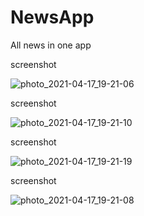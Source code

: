 # NewsApp
All news in one app

screenshot

![photo_2021-04-17_19-21-06](https://user-images.githubusercontent.com/60829984/125161311-e2fa0900-e181-11eb-951f-bbf82677869b.jpg)

screenshot

![photo_2021-04-17_19-21-10](https://user-images.githubusercontent.com/60829984/125161327-fc9b5080-e181-11eb-87dc-ebfe6afbd163.jpg)

screenshot 

![photo_2021-04-17_19-21-19](https://user-images.githubusercontent.com/60829984/125161339-0de45d00-e182-11eb-8869-586dcba3d99b.jpg)

screenshot

![photo_2021-04-17_19-21-08](https://user-images.githubusercontent.com/60829984/125161360-22c0f080-e182-11eb-8744-e66417bdac96.jpg)



